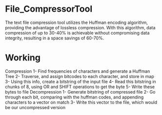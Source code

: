 # File_CompressorTool
The text file compression tool utilizes the Huffman encoding algorithm, providing the advantage of lossless compression. With this algorithm, data compression of up to 30-40% is achievable without compromising data integrity, resulting in a space savings of 60-70%.
# Working
Compression
1- Find frequencies of characters and generate a Huffman Tree
2- Traverse, and assign bitcodes to each character, and store in map
3- Using this info, create a bitstring of the input file
4- Read this bitstring in chunks of 8, using OR and SHIFT operations to get the byte
5- Write these bytes to file
Decompression
1- Generate bitstring of compressed file
2- Go through each bit, comparing with the huffman codes, and appending characters to a vector on match
3- Write this vector to the file, which would be our uncompressed version
